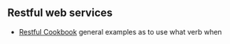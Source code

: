 ## Restful web services

* [Restful Cookbook](http://restcookbook.com/) general examples as to use what verb when
